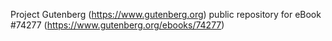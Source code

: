 Project Gutenberg (https://www.gutenberg.org) public repository for
eBook #74277 (https://www.gutenberg.org/ebooks/74277)
